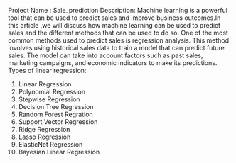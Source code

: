  Project Name : Sale_prediction
 Description:
 Machine learning is a powerful tool that can be used to predict sales and improve business outcomes.In this article ,we will discuss how machine learning can be used to predict sales and the different methods that
 can be used to do so.
 One of the most common methods used to predict sales is regression analysis. This method involves using historical sales data to train a model that can predict future sales. The model can take into account factors
 such as past sales, marketing campaigns, and economic indicators to make its predictions.
 Types of linear regression:
 1. Linear Regression
 2. Polynomial Regression
 3. Stepwise Regression
 4. Decision Tree Regression
 5. Random Forest Regration
 6. Support Vector Regression
 7. Ridge Regression
 8. Lasso Regression
 9. ElasticNet Regression
 10. Bayesian Linear Regression
